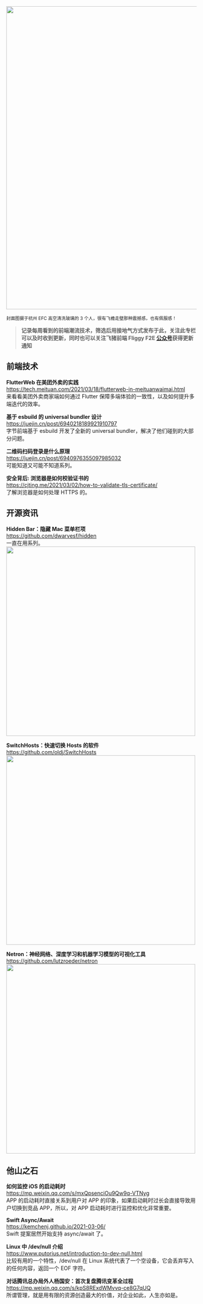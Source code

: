 <img src=https://qpluspicture.oss-cn-beijing.aliyuncs.com/ZoRs7B.jpg width=800/>  

<small>封面图摄于杭州 EFC 高空清洗玻璃的 3 个人，很有飞檐走壁那种震撼感，也有佩服感！</small>  

> **记录每周看到的前端潮流技术，筛选后用接地气方式发布于此，关注此专栏可以及时收到更新，同时也可以关注飞猪前端 Fliggy F2E [公众号](http://mp.weixin.qq.com/profile?src=3&timestamp=1615690521&ver=1&signature=yEIt6K-iuUGabtE3BZhh6LeXmUWnA37yvou2KbNlNnli4naTICfCbR*b2hryUv7ksEdw6o-NpAFCyjO-lYLZOw==)获得更新通知**  

## 前端技术

**FlutterWeb 在美团外卖的实践**  
<https://tech.meituan.com/2021/03/18/flutterweb-in-meituanwaimai.html>  
来看看美团外卖商家端如何通过 Flutter 保障多端体验的一致性，以及如何提升多端迭代的效率。

**基于 esbuild 的 universal bundler 设计**  
<https://juejin.cn/post/6940218189921910797>  
字节前端基于 esbuild 开发了全新的 universal bundler，解决了他们碰到的大部分问题。

**二维码扫码登录是什么原理**  
<https://juejin.cn/post/6940976355097985032>  
可能知道又可能不知道系列。

**安全背后: 浏览器是如何校验证书的**  
<https://cjting.me/2021/03/02/how-to-validate-tls-certificate/>  
了解浏览器是如何处理 HTTPS 的。

## 开源资讯

**Hidden Bar：隐藏 Mac 菜单栏项**  
<https://github.com/dwarvesf/hidden>  
一直在用系列。  
<img src=https://qpluspicture.oss-cn-beijing.aliyuncs.com/pWC1zS.gif width=500/>  

**SwitchHosts：快速切换 Hosts 的软件**  
<https://github.com/oldj/SwitchHosts>  
<img src=https://qpluspicture.oss-cn-beijing.aliyuncs.com/4H67kr.jpg width=500/>  

**Netron：神经网络、深度学习和机器学习模型的可视化工具**  
<https://github.com/lutzroeder/netron>  
<img src=https://qpluspicture.oss-cn-beijing.aliyuncs.com/qtU7im.png width=500/>  

## 他山之石

**如何监控 iOS 的启动耗时**  
<https://mp.weixin.qq.com/s/mxQpsenciOu9Qw9q-VTNyg>  
APP 的启动耗时直接关系到用户对 APP 的印象，如果启动耗时过长会直接导致用户切换到竞品 APP，所以，对 APP 启动耗时进行监控和优化非常重要。

**Swift Async/Await**  
<https://kemchenj.github.io/2021-03-06/>  
Swift 提案居然开始支持 async/await 了。

**Linux 中 /dev/null 介绍**  
<https://www.putorius.net/introduction-to-dev-null.html>  
比较有用的一个特性，/dev/null 在 Linux 系统代表了一个空设备，它会丢弃写入的任何内容，返回一个 EOF 字符。

**对话腾讯总办局外人杨国安：首次复盘腾讯变革全过程**  
<https://mp.weixin.qq.com/s/kpS8RExdWMvvq-ce8G7qUQ>  
所谓管理，就是用有限的资源创造最大的价值，对企业如此，人生亦如是。

